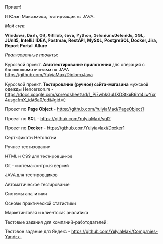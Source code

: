 Привет!

Я Юлия Максимова, тестировщик на JAVA.

_Мой стек_:

**Windows, Bash, Git, GitHub, Java, Python, Selenium/Selenide, SQL, JUnit5, IntelliJ IDEA, Postman, RestAPI, MySQL, PostgreSQL, Docker, Jira, Report Portal, Allure**

_Реализованные проекты_:

Курсовой проект. **Автотестирование приложения** для операций с банковскими счетами на JAVA - https://github.com/YulyiaMaxi/DiplomaJava

Курсовой проект. **Тестирование (ручное) сайта-магазина** мужской одежды Henderson.ru - https://docs.google.com/spreadsheets/d/1_PjZwbkGuLlXD8tkuB6h14iiwYxr4usgqfmX_idA6a0/edit#gid=0

Проект по **Page Object** - https://github.com/YulyiaMaxi/PageObject1

Проект по **SQL** - https://github.com/YulyiaMaxi/sql2

Проект по **Docker** - https://github.com/YulyiaMaxi/Docker1








Сертификаты Нетологии

Ручное тестирование

HTML и CSS для тестировщиков

Git - система контроля версий

JAVA для тестировщиков

Автоматическое тестирование

Системы аналитики

Основы практической статистики

Маркетинговая и клиентская аналитика

Тестовые задания для компаний-работодателей:

Тестовое задание для Яндекс - https://github.com/YulyiaMaxi/Companies-Yandex-

